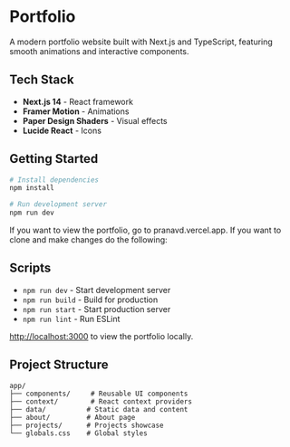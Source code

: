 # Portfolio

A modern portfolio website built with Next.js and TypeScript, featuring smooth animations and interactive components.

## Tech Stack

- **Next.js 14** - React framework
- **Framer Motion** - Animations
- **Paper Design Shaders** - Visual effects
- **Lucide React** - Icons

## Getting Started

```bash
# Install dependencies
npm install

# Run development server
npm run dev
```
If you want to view the portfolio, go to pranavd.vercel.app.
If you want to clone and make changes do the following:

## Scripts

- `npm run dev` - Start development server
- `npm run build` - Build for production
- `npm run start` - Start production server
- `npm run lint` - Run ESLint

 [http://localhost:3000](http://localhost:3000) to view the portfolio locally.
## Project Structure

```
app/
├── components/     # Reusable UI components
├── context/        # React context providers
├── data/          # Static data and content
├── about/         # About page
├── projects/      # Projects showcase
└── globals.css    # Global styles
```
